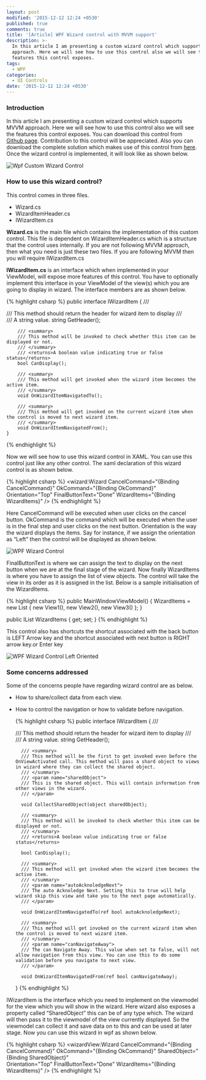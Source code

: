 ```yaml
---
layout: post
modified: '2015-12-12 12:24 +0530'
published: true
comments: true
title: '[Article] WPF Wizard control with MVVM support'
description: >-
  In this article I am presenting a custom wizard control which supports MVVM
  approach. Here we will see how to use this control also we will see the
  features this control exposes.
tags:
  - WPF
categories:
  - UI Controls
date: '2015-12-12 12:24 +0530'
---
```

### Introduction
In this article I am presenting a custom wizard control which supports MVVM approach. Here we will see how to use this control also we will see the features this control exposes. You can download this control from [Github page](https://github.com/libish-jacob/Wpf-Wizard-Control). Contribution to this control will be appreciated. Also you can download the complete solution which makes use of this control from [here](https://github.com/libish-jacob/Wpf-Wizard-Control). Once the wizard control is implemented, it will look like as shown below.

![Wpf Custom Wizard Control]({{site.baseurl}}/images/Wpf-Custom-Wizard-Control.JPG)

### How to use this wizard control?
This control comes in three files.

- Wizard.cs 
- WizardItemHeader.cs 
- IWizardItem.cs

**Wizard.cs** is the main file which contains the implementation of this custom control. This file is dependent on WizardItemHeader.cs which is a structure that the control uses internally. If you are not following MVVM approach, then what you need is just these two files. If you are following MVVM then you will require IWizardItem.cs

**IWizardItem.cs** is an interface which when implemented in your ViewModel, will expose more features of this control. You have to optionally implement this interface in your ViewModel of the view(s) which you are going to display in wizard. The interface members are as shown below.

{% highlight csharp %}
public interface IWizardItem
    {
        /// <summary>
        /// This method should return the header for wizard item to display
        /// </summary>
        /// <returns> A string value.</returns>
        string GetHeader();

        /// <summary>
        /// This method will be invoked to check whether this item can be displayed or not.
        /// </summary>
        /// <returns>A boolean value indicating true or false status</returns>
        bool CanDisplay();

        /// <summary>
        /// This method will get invoked when the wizard item becomes the active item.
        /// </summary>
        void OnWizardItemNavigatedTo();

        /// <summary>
        /// This method will get invoked on the current wizard item when the control is moved to next wizard item.
        /// </summary>
        void OnWizardItemNavigatedFrom();
    }
{% endhighlight %}

Now we will see how to use this wizard control in XAML. You can use this control just like any other control. The xaml declaration of this wizard control is as shown below.

{% highlight csharp %}
<wizard:Wizard CancelCommand="{Binding CancelCommand}"
      OkCommand="{Binding OkCommand}"
      Orientation="Top"
      FinalButtonText="Done"
      WizardItems="{Binding WizardItems}" />
{% endhighlight %}

Here CancelCommand will be executed when user clicks on the cancel button. OkCommand is the command which will be executed when the user is in the final step and user clicks on the next button. Orientation is the way the wizard displays the items. Say for instance, if we assign the orientation as “Left” then the control will be displayed as shown below.

![WPF Wizard Control]({{site.baseurl}}/images/WPF-Wizard-Control.JPG)

FinalButtonText is where we can assign the text to display on the next button when we are at the final stage of the wizard. Now finally WizardItems is where you have to assign the list of view objects. The control will take the view in its order as it is assigned in the list. Below is a sample initialisation of the WizardItems.

{% highlight csharp %}
public MainWindowViewModel()
 {
   WizardItems = new List<object> { new View1(), new View2(), new View3() };
 }

public IList<object> WizardItems { get; set; }
{% endhighlight %}
  
This control also has shortcuts the shortcut associated with the back button is LEFT Arrow key and the shortcut associated with next button is RIGHT arrow key.or Enter key

![WPF Wizard Control Left Oriented]({{site.baseurl}}/images/WPF-Wizard-Control-Left-Oriented.JPG)

### Some concerns addressed
Some of the concerns people have regarding wizard control are as below.

- How to share/collect data from each view.
- How to control the navigation or how to validate before navigation.

  {% highlight csharp %}
public interface IWizardItem
    {
        /// <summary>
        /// This method should return the header for wizard item to display
        /// </summary>
        /// <returns> A string value.</returns>
        string GetHeader();

        /// <summary>
        /// This method will be the first to get invoked even before the OnViewActivated call. This method will pass a shard object to views in wizard where they can collect the shared object.
        /// </summary>
        /// <param name="sharedObject">
        /// This is the shared object. This will contain information from other views in the wizard.
        /// </param>

        void CollectSharedObject(object sharedObject);

        /// <summary>
        /// This method will be invoked to check whether this item can be displayed or not.
        /// </summary>
        /// <returns>A boolean value indicating true or false status</returns>

        bool CanDisplay();

        /// <summary>
        /// This method will get invoked when the wizard item becomes the active item.
        /// </summary>
        /// <param name="autoAcknoledgeNext">
        /// The auto Acknoledge Next. Setting this to true will help wizard skip this view and take you to the next page automatically.
        /// </param>

        void OnWizardItemNavigatedTo(ref bool autoAcknoledgeNext);

        /// <summary>
        /// This method will get invoked on the current wizard item when the control is moved to next wizard item.
        /// </summary>
        /// <param name="canNavigateAway">
        /// The can Navigate Away. This value when set to false, will not allow navigation from this view. You can use this to do some validation before you navigate to next view.
        /// </param>

        void OnWizardItemNavigatedFrom(ref bool canNavigateAway);
    }
{% endhighlight %}

IWizardItem is the interface which you need to implement on the viewmodel for the view which you will show in the wizard. Here wizard also exposes a property called “SharedObject” this can be of any type which. The wizard will then pass it to the viewmodel of the view currently displayed. So the viewmodel can collect it and save data on to this and can be used at later stage. Now you can use this wizard in wpf as shown below.

{% highlight csharp %}
<wizardView:Wizard CancelCommand="{Binding CancelCommand}"
      OkCommand="{Binding OkCommand}"
      SharedObject="{Binding SharedObject}"       
      Orientation="Top"
      FinalButtonText="Done"
      WizardItems="{Binding WizardItems}" />
{% endhighlight %}

